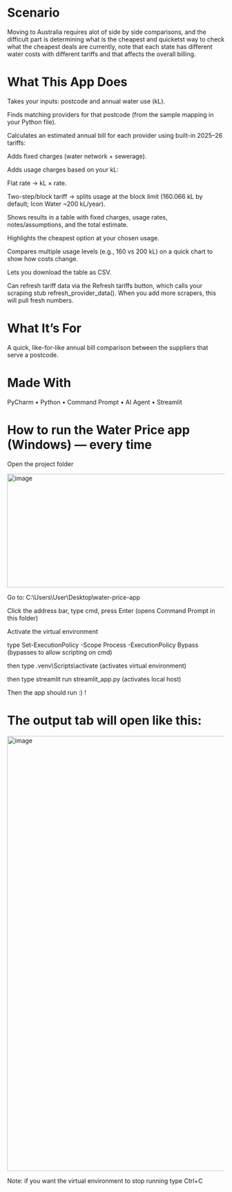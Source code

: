 # Scenario

Moving to Australia requires alot of side by side comparisons, and the difficult part is determining what is the cheapest and quicketst way to check what the cheapest deals are currently, note that each state has different water costs with different tariffs and that affects the overall billing.

# What This App Does
Takes your inputs: postcode and annual water use (kL).

Finds matching providers for that postcode (from the sample mapping in your Python file).

Calculates an estimated annual bill for each provider using built-in 2025–26 tariffs:

Adds fixed charges (water network + sewerage).

Adds usage charges based on your kL:

Flat rate → kL × rate.

Two-step/block tariff → splits usage at the block limit (160.066 kL by default; Icon Water ~200 kL/year).

Shows results in a table with fixed charges, usage rates, notes/assumptions, and the total estimate.

Highlights the cheapest option at your chosen usage.

Compares multiple usage levels (e.g., 160 vs 200 kL) on a quick chart to show how costs change.

Lets you download the table as CSV.

Can refresh tariff data via the Refresh tariffs button, which calls your scraping stub refresh_provider_data(). When you add more scrapers, this will pull fresh numbers.

# What It’s For
A quick, like-for-like annual bill comparison between the suppliers that serve a postcode.

# Made With
PyCharm • Python • Command Prompt • AI Agent • Streamlit


# How to run the Water Price app (Windows) — every time
Open the project folder

<img width="675" height="263" alt="image" src="https://github.com/user-attachments/assets/b96dc265-4132-43b0-aeb9-b78318dcb65a" />

Go to: C:\Users\User\Desktop\water-price-app

Click the address bar, type cmd, press Enter (opens Command Prompt in this folder)

Activate the virtual environment

type Set-ExecutionPolicy -Scope Process -ExecutionPolicy Bypass (bypasses to allow scripting on cmd)

then type .venv\Scripts\activate (activates virtual environment)

then type streamlit run streamlit_app.py (activates local host)

Then the app should run :) !

# The output tab will open like this:

<img width="1625" height="1005" alt="image" src="https://github.com/user-attachments/assets/21531341-55b3-4465-85c7-edca1856c45b" />


Note: if you want the virtual environment to stop running type Ctrl+C




